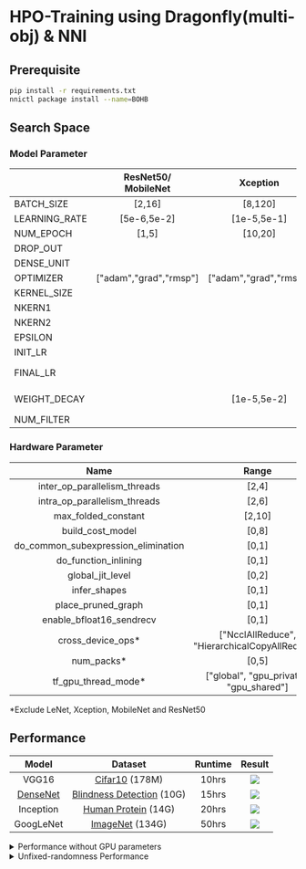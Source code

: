 # HPO-Training using Dragonfly(multi-obj) & NNI

## Prerequisite

```bash
pip install -r requirements.txt
nnictl package install --name=BOHB
```

## Search Space

### Model Parameter

|               | ResNet50/<br />MobileNet |        Xception        |       Inception        |         VGG16          | LeNet-5                |  GoogLeNet  |
| :------------ | :----------------------: | :--------------------: | :--------------------: | :--------------------: | ---------------------- | :---------: |
| BATCH_SIZE    |          [2,16]          |        [8,120]         |         [2,32]         |        [8,128]         | [10,800]               |   [8,64]    |
| LEARNING_RATE |       [5e-6,5e-2]        |      [1e-5,5e-1]       |      [1e-6,1e-2]       |      [1e-5,5e-1]       | [1e-6,1e-2]            |             |
| NUM_EPOCH     |          [1,5]           |        [10,20]         |         [2,5]          |         [3,27]         | [10,100]               |   80[1,3]   |
| DROP_OUT      |                          |                        |                        |                        |                        |             |
| DENSE_UNIT    |                          |                        |        [64,512]        |       [64,1024]        | [16,1024]              |             |
| OPTIMIZER     |  ["adam","grad","rmsp"]  | ["adam","grad","rmsp"] | ["adam","grad","rmsp"] | ["adam","grad","rmsp"] | ["adam","grad","rmsp"] |             |
| KERNEL_SIZE   |                          |                        |                        |         [1,5]          |                        |             |
| NKERN1        |                          |                        |                        |                        | [5,30]                 |             |
| NKERN2        |                          |                        |                        |                        | [31,60]                |             |
| EPSILON       |                          |                        |                        |                        |                        |  [0.1,1.0]  |
| INIT_LR       |                          |                        |                        |                        |                        |  [1e-2,1]   |
| FINAL_LR      |                          |                        |                        |                        |                        | [1e-6,5e-4] |
| WEIGHT_DECAY  |                          |      [1e-5,5e-2]       |                        |      [1e-5,8e-2]       |                        | [2e-5,2e-3] |
| NUM_FILTER    |                          |                        |        [16,128]        |         [8,64]         |                        |             |

### Hardware Parameter

|                Name                 |                     Range                      |
| :---------------------------------: | :--------------------------------------------: |
|    inter_op_parallelism_threads     |                     [2,4]                      |
|    intra_op_parallelism_threads     |                     [2,6]                      |
|         max_folded_constant         |                     [2,10]                     |
|          build_cost_model           |                     [0,8]                      |
| do_common_subexpression_elimination |                     [0,1]                      |
|        do_function_inlining         |                     [0,1]                      |
|          global_jit_level           |                     [0,2]                      |
|            infer_shapes             |                     [0,1]                      |
|         place_pruned_graph          |                     [0,1]                      |
|      enable_bfloat16_sendrecv       |                     [0,1]                      |
|          cross_device_ops*          | ["NcclAllReduce", "HierarchicalCopyAllReduce"] |
|             num_packs*              |                     [0,5]                      |
|         tf_gpu_thread_mode*         |    ["global", "gpu_private", "gpu_shared"]     |

*Exclude LeNet, Xception, MobileNet and ResNet50

## Performance

|                            Model                             |                           Dataset                            | Runtime |                            Result                            |
| :----------------------------------------------------------: | :----------------------------------------------------------: | :-----: | :----------------------------------------------------------: |
|                            VGG16                             | [Cifar10](https://www.tensorflow.org/api_docs/python/tf/keras/datasets/cifar10) (178M) |  10hrs  | ![](https://lh3.googleusercontent.com/-bIm3QBZpNaI/X0j136L96SI/AAAAAAAAAbI/QG27CuwxUTcnln5FHo3Q2m0Qsv304y-1wCK8BGAsYHg/s512/2020-08-28.png) |
| [DenseNet](https://www.kaggle.com/ratan123/aptos-2019-keras-baseline) | [Blindness Detection](https://www.kaggle.com/c/aptos2019-blindness-detection) (10G) |  15hrs  | ![](https://lh3.googleusercontent.com/-mBhVGI6I-3U/X0iCSJIt5jI/AAAAAAAAAaw/-tk362L0jXwIQKirTeZ7reGzHLXrrkX2QCK8BGAsYHg/s512/2020-08-27.png) |
|                          Inception                           | [Human Protein](https://www.kaggle.com/mathormad/inceptionv3-baseline-lb-0-379/data) (14G) |  20hrs  | ![](https://lh3.googleusercontent.com/-NXkEeTZnwEU/X0iBt0xv-jI/AAAAAAAAAak/Mxb2HTdaPSs_Oq8ZZNPvTAOJDYhLK0q_wCK8BGAsYHg/s512/2020-08-27.png) |
| GoogLeNet  |         [ImageNet](http://www.image-net.org/) (134G)         |  50hrs  | ![](https://lh3.googleusercontent.com/-InEwCSUkhxY/X0j-MxnYbwI/AAAAAAAAAbU/p8G_7Hb073shM5TbXDT6lEzxIvCoRkL5wCK8BGAsYHg/s512/2020-08-28.png) |



<details>
  <summary>Performance without GPU parameters</summary>


|   Model   |                           Dataset                            | Runtime |                            Result                            |                   Cumulative Best accuracy                   |
| :-------: | :----------------------------------------------------------: | ------- | :----------------------------------------------------------: | :----------------------------------------------------------: |
|   VGG16   | [Cifar10](https://www.tensorflow.org/api_docs/python/tf/keras/datasets/cifar10) (178M) | 10hrs   | ![](https://lh3.googleusercontent.com/-kAz-xqmNzeU/XxklJCqzj_I/AAAAAAAAAUQ/At5eRaCFjA0InUvvmH4dFYuecFyXPQk7QCK8BGAsYHg/s512/2020-07-22.png) | ![](https://lh3.googleusercontent.com/-xrLSbvmdQvY/XxklIEuSDwI/AAAAAAAAAUM/07Z5Nr_9S4w8AwFC1go7KXF-yKKkr6UTgCK8BGAsYHg/s512/2020-07-22.png) |
|  LeNet-5  | [Cifar10 ](https://www.cs.toronto.edu/~kriz/cifar.html)(350M) | 10hrs   | ![](https://lh3.googleusercontent.com/-gI-UZfMM_oY/XxkYGv0NXyI/AAAAAAAAATk/ZKsxIovv-v06paGVeeJMaZ2YhL_GZvXGwCK8BGAsYHg/s512/2020-07-22.png) | ![](https://lh3.googleusercontent.com/-Q-012FLVO0Y/XxkYEVi7tEI/AAAAAAAAATg/IrwKZz3txNksCozuWW8OT-QL4B6Aui-9QCK8BGAsYHg/s512/2020-07-22.png) |
| Xception  | [Humpback Whale](https://www.kaggle.com/c/humpback-whale-identification) (5.7G) | 10hrs   | ![](https://lh3.googleusercontent.com/-Sxxftb3bnfg/XxnT8tG81OI/AAAAAAAAAUg/UAKlCL6DJuINCmJ41ZIez4EE04DdDzd3gCK8BGAsYHg/s512/2020-07-23.png) | ![](https://lh3.googleusercontent.com/-AL-CRndM2x0/XxnT7x1PFFI/AAAAAAAAAUc/Ba6fZdZGV7AsY7wyjaY9qnWPDFsGNUWZQCK8BGAsYHg/s512/2020-07-23.png) |
| MobileNet | [Plant Leaves](https://www.tensorflow.org/datasets/catalog/plant_leaves) (6.8G) | 10hrs   | ![](https://lh3.googleusercontent.com/-8RKoBF04W6g/XxkknTOt4pI/AAAAAAAAAT8/Zlk_jWibDL0AcT4KvbemdX6KRw70wPNswCK8BGAsYHg/s512/2020-07-22.png) | ![](https://lh3.googleusercontent.com/-6VJY6WVWFVI/XxkkmYKb22I/AAAAAAAAAT4/IuB7ZZJBey04qk_a1wW35O7pUHmKv4PZgCK8BGAsYHg/s512/2020-07-22.png) |
| ResNet50  | [Plant Leaves](https://www.tensorflow.org/datasets/catalog/plant_leaves) (6.8G) | 10hrs   | ![](https://lh3.googleusercontent.com/-U5hhnRP9CaM/Xxkkb26bhLI/AAAAAAAAAT0/hFiQDKpjhcM66EpaZbTWydFoyP07laBNwCK8BGAsYHg/s512/2020-07-22.png) | ![](https://lh3.googleusercontent.com/-xdQZQUfEyOg/XxkkbCGyOQI/AAAAAAAAATw/FDsL1lbDS5MQaCKuaiz1YxJibn38mgHwACK8BGAsYHg/s512/2020-07-22.png) |
| Inception | [Human Protein](https://www.kaggle.com/mathormad/inceptionv3-baseline-lb-0-379/data) (14G) | 10hrs   | ![](https://lh3.googleusercontent.com/-4xdgF5j1_U4/XxcVzcPq57I/AAAAAAAAATE/6jNkc5Wtr_Aw5hclerGPNXpIlYUXo28LwCK8BGAsYHg/s512/2020-07-21.png) | ![](https://lh3.googleusercontent.com/-B5pYR_0it2k/XxcVyRe-8fI/AAAAAAAAATA/bOAHdueQOLIZsJGzqWRRKlOoXAqAZJ7bQCK8BGAsYHg/s512/2020-07-21.png) |
| GoogLeNet |         [ImageNet](http://www.image-net.org/) (134G)         | 50hrs   | ![](https://lh3.googleusercontent.com/-h_SmYOD-178/XyQOyNYeb-I/AAAAAAAAAWg/7pzlTXMLp2cyMTdcxPM7kTK44B4YaiclgCK8BGAsYHg/s512/2020-07-31.png) | ![](https://lh3.googleusercontent.com/-rq6bw1aUyZI/XyQOwy2LZAI/AAAAAAAAAWc/gptSvcFyxmog8VtCKpiffDmx_xuQne47wCK8BGAsYHg/s512/2020-07-31.png) |

</details>


<details>
  <summary>Unfixed-randomness Performance</summary>

|                           |    Dragonfly     |       TPE        |    Hyperband     |                            Result                            |                   Cumulative Best accuracy                   |
| :-----------------------: | :--------------: | :--------------: | :--------------: | :----------------------------------------------------------: | :----------------------------------------------------------: |
|           VGG16           | 0.853 (17min20s) | 0.87 (65min21s)  | 0.826 (6min53s)  | ![](https://lh3.googleusercontent.com/-rBBWlBI47ZE/XvMsgNYl7FI/AAAAAAAAAPQ/qQglaGHuxK8H3yBPfsjYLQ8byfXVGvA9QCK8BGAsYHg/s512/2020-06-24.png) | ![](https://lh3.googleusercontent.com/-dnw077p5pCM/Xu8QbwcV73I/AAAAAAAAANk/8W2gsUGNMBYmYmCcBnyPoU6itFGdVjLFgCK8BGAsYHg/s512/2020-06-21.png) |
|          LeNet-5          |  0.645 (1min5s)  | 0.652 (1min21s)  |  0.613 (2min2s)  | ![](https://lh3.googleusercontent.com/-Zwp1028BOks/XvMsZkG6FVI/AAAAAAAAAPM/AgUmmyJH8zUcgdFLUlT8-br0J823nOxKwCK8BGAsYHg/s512/2020-06-24.png) | ![](https://lh3.googleusercontent.com/-Bo22LOKSOO0/XvEEBGtQpVI/AAAAAAAAAOE/FHksoSUg7WcERRFlJPShSQST0ovau7wZACK8BGAsYHg/s512/2020-06-22.png) |
|  Inception (Dog Breeds)   | 0.878 (32min42s) | 0.866 (15min15s) | 0.889 (32min8s)  | ![](https://lh3.googleusercontent.com/-dmCMjiPqu8M/XvMsQgqY5pI/AAAAAAAAAPI/4UxL-CaywQsRJb17bP1S96UcMFaRWAFxQCK8BGAsYHg/s512/2020-06-24.png) | ![](https://lh3.googleusercontent.com/-g7AWvZQ5YF8/Xuu7IxlwPdI/AAAAAAAAAhw/L34Sw9Z0jv0xrg8BRSC9RKfogI3ziXWowCK8BGAsYHg/s512/2020-06-18.png) |
| Inception (Human Protein) | 0.55 (33min23s)  | 0.514 (49min41s) | 0.504 (25min37s) | ![](https://lh3.googleusercontent.com/-RrIW_LWbZtg/XvhHkLlpKSI/AAAAAAAAAPo/9pHOJIdV8KUSwP0d5ow4C9A2_ApgRs9VgCK8BGAsYHg/s512/2020-06-28.png) | ![](https://lh3.googleusercontent.com/-RBEETTccvK0/XvhHiwwqlDI/AAAAAAAAAPk/OJTEzU_XlWk4_EDbSfnH8-HCFAgOhEbCACK8BGAsYHg/s512/2020-06-28.png) |
|         ResNet50          | 0.924 (77min21s) | 0.923 (75min21s) | 0.886 (67min5s)  | ![](https://lh3.googleusercontent.com/-9pIHqTL3Zi0/XvMr-gHilXI/AAAAAAAAAPA/iXxC7JbekYEE1uUDvAMi1p9bL0gz06DnwCK8BGAsYHg/s512/2020-06-24.png) | ![](https://lh3.googleusercontent.com/-0o4gDW65aQ8/Xuu7X9KZ1JI/AAAAAAAAAh4/Zg9fmmxLAAklY1yr509itEPjphfURw5tQCK8BGAsYHg/s512/2020-06-18.png) |

</details>